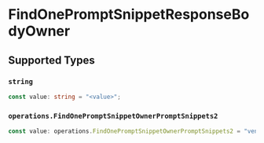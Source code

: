# FindOnePromptSnippetResponseBodyOwner


## Supported Types

### `string`

```typescript
const value: string = "<value>";
```

### `operations.FindOnePromptSnippetOwnerPromptSnippets2`

```typescript
const value: operations.FindOnePromptSnippetOwnerPromptSnippets2 = "vendor";
```

